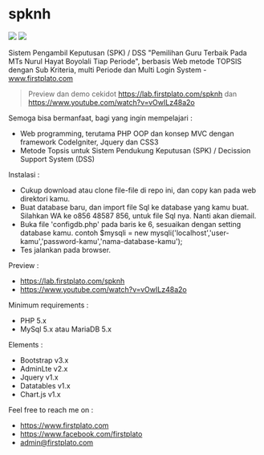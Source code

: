 # spknh

<img src="https://img.shields.io/github/license/ipang-dwi/xdesktop.svg" /> <img src="https://img.shields.io/badge/lab-firstplato.com-red.svg" />

Sistem Pengambil Keputusan (SPK) / DSS "Pemilihan Guru Terbaik Pada MTs Nurul Hayat Boyolali Tiap Periode", berbasis Web metode TOPSIS dengan Sub Kriteria, multi Periode dan Multi Login System - www.firstplato.com

> Preview dan demo cekidot https://lab.firstplato.com/spknh dan https://www.youtube.com/watch?v=vOwILz48a2o

Semoga bisa bermanfaat, bagi yang ingin mempelajari :
- Web programming, terutama PHP OOP dan konsep MVC dengan framework CodeIgniter, Jquery dan CSS3
- Metode Topsis untuk Sistem Pendukung Keputusan (SPK) / Decission Support System (DSS)

Instalasi :
- Cukup download atau clone file-file di repo ini, dan copy kan pada web direktori kamu.
- Buat database baru, dan import file Sql ke database yang kamu buat. 
  Silahkan WA ke o856 48587 856, untuk file Sql nya. Nanti akan diemail. 
- Buka file 'configdb.php' pada baris ke 6, sesuaikan dengan setting database kamu.
  contoh $mysqli = new mysqli('localhost','user-kamu','password-kamu','nama-database-kamu');
- Tes jalankan pada browser.

Preview :
- https://lab.firstplato.com/spknh
- https://www.youtube.com/watch?v=vOwILz48a2o

Minimum requirements :
- PHP 5.x
- MySql 5.x atau MariaDB 5.x

Elements :
- Bootstrap v3.x
- AdminLte v2.x
- Jquery v1.x
- Datatables v1.x
- Chart.js v1.x

Feel free to reach me on :
- https://www.firstplato.com
- https://www.facebook.com/firstplato
- admin@firstplato.com
